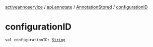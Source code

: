 [activeannoservice](../../index.md) / [api.annotate](../index.md) / [AnnotationStored](index.md) / [configurationID](./configuration-i-d.md)

# configurationID

`val configurationID: `[`String`](https://kotlinlang.org/api/latest/jvm/stdlib/kotlin/-string/index.html)